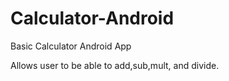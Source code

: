 # Calculator-Android

Basic Calculator Android App

Allows user to be able to add,sub,mult, and divide.
